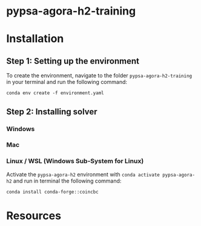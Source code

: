 # pypsa-agora-h2-training

# Installation

## Step 1: Setting up the environment

To create the environment, navigate to the folder `pypsa-agora-h2-training` in your terminal and run the following command:

```
conda env create -f environment.yaml
```

## Step 2: Installing solver 

### Windows
### Mac
### Linux / WSL (Windows Sub-System for Linux) 

Activate the `pypsa-agora-h2` environment with `conda activate pypsa-agora-h2` and run in terminal the following command:

```
conda install conda-forge::coincbc
```

# Resources
